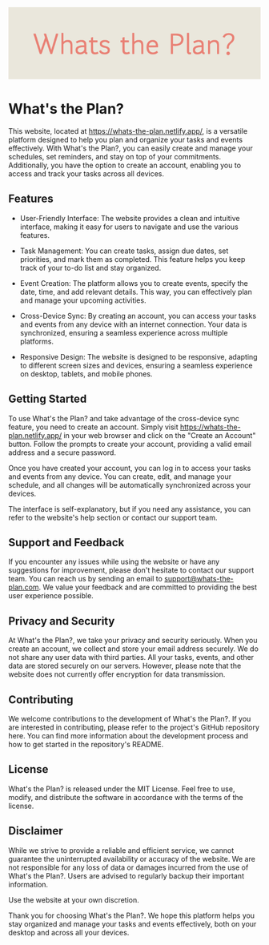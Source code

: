![](./public/Whats_the_Plan_.png)
# What's the Plan?

This website, located at https://whats-the-plan.netlify.app/, is a versatile platform designed to help you plan and organize your tasks and events effectively. With What's the Plan?, you can easily create and manage your schedules, set reminders, and stay on top of your commitments. Additionally, you have the option to create an account, enabling you to access and track your tasks across all devices.


## Features

* User-Friendly Interface: The website provides a clean and intuitive interface, making it easy for users to navigate and use the various features.

* Task Management: You can create tasks, assign due dates, set priorities, and mark them as completed. This feature helps you keep track of your to-do list and stay organized.

* Event Creation: The platform allows you to create events, specify the date, time, and add relevant details. This way, you can effectively plan and manage your upcoming activities.

* Cross-Device Sync: By creating an account, you can access your tasks and events from any device with an internet connection. Your data is synchronized, ensuring a seamless experience across multiple platforms.

* Responsive Design: The website is designed to be responsive, adapting to different screen sizes and devices, ensuring a seamless experience on desktop, tablets, and mobile phones.



## Getting Started

To use What's the Plan? and take advantage of the cross-device sync feature, you need to create an account. Simply visit https://whats-the-plan.netlify.app/ in your web browser and click on the "Create an Account" button. Follow the prompts to create your account, providing a valid email address and a secure password.

Once you have created your account, you can log in to access your tasks and events from any device. You can create, edit, and manage your schedule, and all changes will be automatically synchronized across your devices.

The interface is self-explanatory, but if you need any assistance, you can refer to the website's help section or contact our support team.


## Support and Feedback

If you encounter any issues while using the website or have any suggestions for improvement, please don't hesitate to contact our support team. You can reach us by sending an email to support@whats-the-plan.com. We value your feedback and are committed to providing the best user experience possible.


## Privacy and Security

At What's the Plan?, we take your privacy and security seriously. When you create an account, we collect and store your email address securely. We do not share any user data with third parties. All your tasks, events, and other data are stored securely on our servers. However, please note that the website does not currently offer encryption for data transmission.


## Contributing

We welcome contributions to the development of What's the Plan?. If you are interested in contributing, please refer to the project's GitHub repository here. You can find more information about the development process and how to get started in the repository's README.


## License

What's the Plan? is released under the MIT License. Feel free to use, modify, and distribute the software in accordance with the terms of the license.


## Disclaimer

While we strive to provide a reliable and efficient service, we cannot guarantee the uninterrupted availability or accuracy of the website. We are not responsible for any loss of data or damages incurred from the use of What's the Plan?. Users are advised to regularly backup their important information.

Use the website at your own discretion.

Thank you for choosing What's the Plan?. We hope this platform helps you stay organized and manage your tasks and events effectively, both on your desktop and across all your devices.